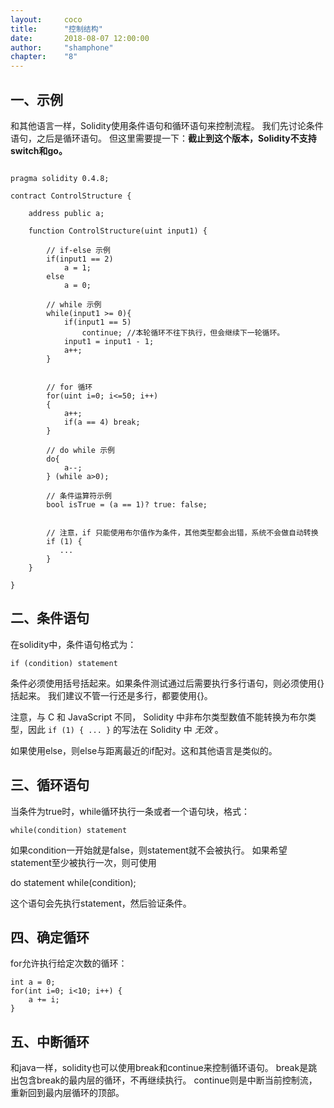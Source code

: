```yaml
---
layout: 	coco
title: 		"控制结构"
date: 		2018-08-07 12:00:00
author: 	"shamphone"
chapter:	"8"
---  
```




## 一、示例

和其他语言一样，Solidity使用条件语句和循环语句来控制流程。 
我们先讨论条件语句，之后是循环语句。
但这里需要提一下：**截止到这个版本，Solidity不支持switch和go。**   

```

pragma solidity 0.4.8;

contract ControlStructure {

    address public a;

    function ControlStructure(uint input1) {
        
        // if-else 示例
        if(input1 == 2)
            a = 1;
        else
            a = 0;

        // while 示例    
        while(input1 >= 0){
            if(input1 == 5)
                continue; //本轮循环不往下执行，但会继续下一轮循环。 
            input1 = input1 - 1;   
            a++;
        } 


        // for 循环
        for(uint i=0; i<=50; i++)
        {
            a++;
            if(a == 4) break;
        }  

        // do while 示例
        do{
            a--;
        } (while a>0);

        // 条件运算符示例
        bool isTrue = (a == 1)? true: false;

        
        // 注意，if 只能使用布尔值作为条件，其他类型都会出错，系统不会做自动转换
        if (1) { 
           ... 
        }
    }

}

```


## 二、条件语句

在solidity中，条件语句格式为：

```
if (condition) statement 
```

条件必须使用括号括起来。如果条件测试通过后需要执行多行语句，则必须使用{}括起来。 我们建议不管一行还是多行，都要使用{}。 

注意，与 C 和 JavaScript 不同， Solidity 中非布尔类型数值不能转换为布尔类型，因此 ``if (1) { ... }`` 的写法在 Solidity 中 *无效* 。

如果使用else，则else与距离最近的if配对。这和其他语言是类似的。 

## 三、循环语句

当条件为true时，while循环执行一条或者一个语句块，格式：

```
while(condition) statement
```

如果condition一开始就是false，则statement就不会被执行。 如果希望statement至少被执行一次，则可使用

do statement while(condition);

这个语句会先执行statement，然后验证条件。 

## 四、确定循环

for允许执行给定次数的循环：  

```
int a = 0;
for(int i=0; i<10; i++) {
	a += i;
}
```



## 五、中断循环

和java一样，solidity也可以使用break和continue来控制循环语句。 
break是跳出包含break的最内层的循环，不再继续执行。 
continue则是中断当前控制流，重新回到最内层循环的顶部。 



